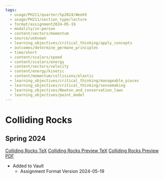```yaml
---
tags:
  - usage/PH211/quarter/Sp2024/Week9
  - usage/PH211/section_type/lecture
  - format/assignment2024-05-19
  - modality/in-person
  - content/vectors/momentum
  - source/unknown
  - learning_objectives/critical_thinking/apply_concepts
  - outcomes/determine_germane_principles
  - time/short
  - content/scalars/speed
  - content/scalars/energy
  - content/vectors/velocity
  - content/energy/kinetic
  - content/momentum/collisions/elastic
  - learning_objectives/critical_thinking/manageable_pieces
  - learning_objectives/critical_thinking/sensemaking
  - learning_objectives/Newton_and_conservation_laws
  - learning_objectives/point_model
---
```

# Colliding Rocks
## Spring 2024
[Colliding Rocks TeX](./Colliding_Rocks.tex)
[Colliding Rocks Preview TeX](./Colliding_Rocks_Preview.tex)
[Colliding Rocks Preview PDF](./Colliding_Rocks_Preview.pdf)
* Added to Vault
	* Assignment Format Version 2024-05-19